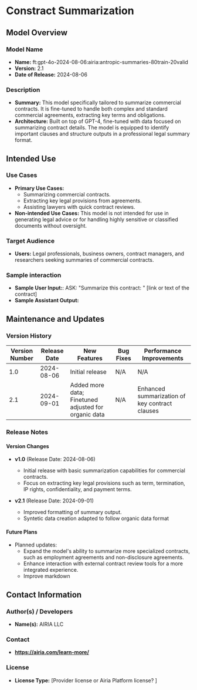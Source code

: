 # Constract Summarization

## Model Overview

### Model Name
- **Name:**  ft:gpt-4o-2024-08-06:airia:antropic-summaries-80train-20valid
- **Version:** 2.1
- **Date of Release:** 2024-08-06

### Description
- **Summary:** This model specifically tailored to summarize commercial contracts. It is fine-tuned to handle both complex and standard commercial agreements, extracting key terms and obligations.
- **Architecture:**  Built on top of GPT-4, fine-tuned with data focused on summarizing contract details. The model is equipped to identify important clauses and structure outputs in a professional legal summary format.

## Intended Use

### Use Cases
- **Primary Use Cases:**
  - Summarizing commercial contracts.
  - Extracting key legal provisions from agreements.
  - Assisting lawyers with quick contract reviews.
- **Non-intended Use Cases:** This model is not intended for use in generating legal advice or for handling highly sensitive or classified documents without oversight.

### Target Audience
- **Users:** Legal professionals, business owners, contract managers, and researchers seeking summaries of commercial contracts.

### Sample interaction
- **Sample User Input:**: ASK: "Summarize this contract: " [link or text of the contract]
- **Sample Assistant Output:**




## Maintenance and Updates

### Version History
| Version Number | Release Date | New Features                  | Bug Fixes                   | Performance Improvements     |
|----------------|--------------|-------------------------------|-----------------------------|------------------------------|
| 1.0            | 2024-08-06  | Initial release               | N/A | N/A |
| 2.1            | 2024-09-01   | Added more data; Finetuned adjusted for organic data    | N/A      | Enhanced summarization of key contract clauses |


### Release Notes
#### Version Changes
- **v1.0** (Release Date: 2024-08-06)
  - Initial release with basic summarization capabilities for commercial contracts.
  - Focus on extracting key legal provisions such as term, termination, IP rights, confidentiality, and payment terms.

- **v2.1** (Release Date: 2024-09-01)
  - Improved formatting of summary output.
  - Syntetic data creation adapted to follow organic data format

#### Future Plans
- Planned updates: 
  - Expand the model's ability to summarize more specialized contracts, such as employment agreements and non-disclosure agreements.
  - Enhance interaction with external contract review tools for a more integrated experience.
  - Improve markdown

## Contact Information

### Author(s) / Developers
- **Name(s):** AIRIA LLC

### Contact
- **https://airia.com/learn-more/** 

### License
- **License Type:** [Provider license or Airia Platform license? ]
